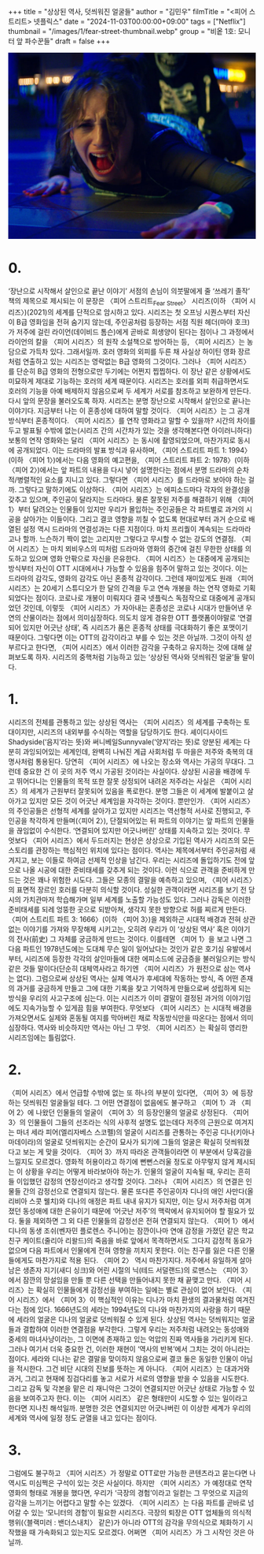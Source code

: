 +++
title = "상상된 역사, 덧씌워진 얼굴들"
author = "김민우"
filmTitle = "<피어 스트리트> 넷플릭스"
date = "2024-11-03T00:00:00+09:00"
tags = ["Netflix"]
thumbnail = "/images/1/fear-street-thumbnail.webp"
group = "비옽 1호: 모니터 앞 파수꾼들"
draft = false
+++

![Fear Street](/images/1/fear-street-1.webp)

# 0.

‘장난으로 시작해서 살인으로 끝난 이야기’
서점의 손님이 의붓딸에게 줄 ‘쓰레기 졸작’ 책의 제목으로 제시되는 이 문장은 〈피어 스트리트<sub>Fear Street</sub>〉 시리즈(이하 〈피어 시리즈〉)(2021)의 세계를 단적으로 암시하고 있다. 시리즈는 첫 오프닝 시퀀스부터 자신이 B급 영화임을 전혀 숨기지 않는데, 주인공처럼 등장하는 서점 직원 헤더(마야 호크)가 저주에 걸린 라이언(데이비드 톰슨)에게 곧바로 희생양이 된다는 점이나 그 과정에서 라이언의 칼을 〈피어 시리즈〉의 원작 소설책으로 방어하는 등, 〈피어 시리즈〉는 농담으로 가득차 있다. 그래서일까. 호러 영화의 외피를 두른 채 사실상 하이틴 영화 장르처럼 연출하고 있는 시리즈는 영락없는 B급 영화의 그것이다. 그러나 〈피어 시리즈〉를 단순히 B급 영화의 전형으로만 두기에는 어쩐지 찝찝하다. 이 장난 같은 상황에서도 미묘하게 제대로 기능하는 호러의 세계 때문이다. 시리즈는 호러를 외피 취급하면서도 호러의 기능을 아예 배제하지 않음으로써 두 세계가 서로를 참조하고 보완하게 만든다. 다시 앞의 문장을 불러오도록 하자. 시리즈는 분명 장난으로 시작해서 살인으로 끝나는 이야기다. 지금부터 나는 이 혼종성에 대하여 말할 것이다.
〈피어 시리즈〉는 그 공개 방식부터 혼종적이다. 〈피어 시리즈〉를 연작 영화라고 말할 수 있을까? 시간의 차이를 두고 발표될 수밖에 없는(시리즈 간의 시간차가 있는 것을 생각해본다면 아이러니하다) 보통의 연작 영화와는 달리 〈피어 시리즈〉는 동시에 촬영되었으며, 마찬가지로 동시에 공개되었다. 이는 드라마의 발표 방식과 유사하며, 〈피어 스트리트 파트 1: 1994〉(이하 〈피어 1〉)에서는 다음 영화의 예고편을, 〈피어 스트리트 파트 2: 1978〉(이하 〈피어 2〉)에서는 앞 파트의 내용을 다시 넣어 설명한다는 점에서 분명 드라마의 순차적/병렬적인 요소를 지니고 있다. 그렇다면 〈피어 시리즈〉를 드라마로 보아야 하는 걸까. 그렇다고 말하기에도 이상하다. 〈피어 시리즈〉는 에피소드마다 각자의 완결성을 갖추고 있으며, 주인공이 달라지는 드라마다. 물론 잘못된 저주를 해결하기 위해 〈피어 1〉부터 달려오는 인물들이 있지만 우리가 몰입하는 주인공들은 각 파트별로 과거의 시공을 살아가는 이들이다. 그리고 결코 영향을 끼칠 수 없도록 현대로부터 과거 순으로 배열된 설정 역시 드라마의 연결성과는 다른 지점이다. 마치 프리퀄이 계속되는 드라마라고나 할까. 느슨하기 짝이 없는 고리지만 그렇다고 무시할 수 없는 강도의 연결점. 〈피어 시리즈〉는 마치 뫼비우스의 띠처럼 드라마와 영화의 중간에 걸친 무한한 상태를 의도하고 있으며 영화 안팎으로 자신을 은유한다. 〈피어 시리즈〉는 대중에게 공개되는 방식부터 자신이 OTT 시대에서나 가능할 수 있음을 힘주어 말하고 있는 것이다. 이는 드라마의 감각도, 영화의 감각도 아닌 혼종적 감각이다. 그런데 재미있게도 원래 〈피어 시리즈〉는 20세기 스튜디오가 한 달의 간격을 두고 연속 개봉을 하는 연작 영화로 기획되었다는 점이다. 코로나로 개봉이 미뤄지다 결국 넷플릭스 독점작으로 대중에게 공개되었던 것인데, 이렇듯 〈피어 시리즈〉가 자아내는 혼종성은 코로나 시대가 만들어낸 우연의 산물이라는 점에서 의미심장하다. 의도치 않게 경유한 OTT 플랫폼이야말로 ‘연결되어 있지만 어긋난 상태’, 즉 시리즈가 품은 혼종적 상태를 극대화하기 좋은 포맷이기 때문이다. 그렇다면 이는 OTT의 감각이라고 부를 수 있는 것은 아닐까. 그것이 아직 섣부르다고 한다면, 〈피어 시리즈〉에서 이러한 감각을 구축하고 유지하는 것에 대해 살펴보도록 하자. 시리즈의 중핵처럼 기능하고 있는 ‘상상된 역사와 덧씌워진 얼굴’들 말이다.

# 1.

시리즈의 전체를 관통하고 있는 상상된 역사는 〈피어 시리즈〉의 세계를 구축하는 토대이지만, 시리즈의 내외부를 수식하는 역할을 담당하기도 한다. 셰이디사이드Shadyside(‘음지’라는 뜻)와 써니베일Sunnyvale(‘양지’라는 뜻)로 양분된 세계는 다분히 과잉되어있는 세계인데, 완벽히 나눠진 계급 사회처럼 두 마을은 저주와 축복의 대명사처럼 통용된다. 당연히 〈피어 시리즈〉에 나오는 장소와 역사는 가공의 무대다. 그런데 중요한 건 이 곳의 저주 역시 가공된 것이라는 사실이다. 상상된 시공을 배경에 두고 뛰어다니는 인물들의 목적 또한 잘못 상정되어 내려온 저주라는 사실은 〈피어 시리즈〉의 세계가 근원부터 잘못되어 있음을 폭로한다. 분명 그들은 이 세계에 발붙이고 살아가고 있지만 모든 것이 어긋난 세계임을 자각하는 것이다. 뿐만인가. 〈피어 시리즈〉의 주인공들은 선형적 세계를 살아가고 있지만 시리즈는 역선형적 서사로 진행되고, 주인공을 착각하게 만들며(〈피어 2〉), 단절되어있는 뒤 파트의 이야기는 앞 파트의 인물들을 끊임없이 수식한다. ‘연결되어 있지만 어긋나버린’ 상태를 지속하고 있는 것이다.
무엇보다 〈피어 시리즈〉에서 두드러지는 현상은 상상으로 기입된 역사가 시리즈의 모든 스토리를 관장하는 핵심적인 위치에 있다는 점이다. 역사는 제목에서부터 주인공처럼 새겨지고, 보는 이들로 하여금 선제적 인상을 남긴다. 우리는 시리즈에 돌입하기도 전에 앞으로 나올 시공에 대한 준비태세를 갖추게 되는 것이다. 이런 식으로 관객을 준비하게 만드는 것은 꽤나 위험한 시도다. 그들은 모종의 결말을 예측하고 있으며, 〈피어 시리즈〉의 표면적 장르인 호러를 다분히 의식할 것이다. 성실한 관객이라면 시리즈를 보기 전 당시의 가치관마저 학습해가며 일부 세계를 노출할 가능성도 있다. 그러나 감독은 이러한 준비태세를 되레 엉뚱한 곳으로 되받아쳐, 생각지 못한 방향으로 허를 찌르게 만든다. 〈피어 스트리트 파트 3: 1666〉(이하 〈피어 3〉)을 제외하곤 시대적 배경과 전혀 상관없는 이야기를 가져와 무장해제 시키고는, 오히려 우리가 이 ‘상상된 역사’ 혹은 이야기의 전사(前史) 그 자체를 궁금하게 만드는 것이다. 이를테면 〈피어 1〉을 보고 나면 그 다음 파트인 1978년도에는 도대체 무슨 일이 일어났다는 것인가 같은 호기심 유발에서부터, 시리즈에 등장한 각각의 살인마들에 대한 에피소드에 궁금증을 불러일으키는 방식 같은 것들 말이다(단순히 대체역사라고 하기엔 〈피어 시리즈〉가 원전으로 삼는 역사는 없다). 그럼으로써 상상된 역사는 실제 역사가 후세대에 작동하는 방식, 즉 어떤 존재의 과거를 궁금하게 만들고 그에 대한 기록을 찾고 기억하게 만듦으로써 성립하게 되는 방식을 우리의 사고구조에 심는다. 이는 시리즈가 이미 결말이 결정된 과거의 이야기임에도 지속가능할 수 있게끔 힘을 부여한다. 무엇보다 〈피어 시리즈〉는 시대적 배경을 가져오면서도 실제와 혼동될 여지를 막아버린 채로 작동방식만을 따온다는 점에서 의미심장하다. 역사와 비슷하지만 역사는 아닌 그 무엇. 〈피어 시리즈〉는 확실히 영리한 시리즈임에는 틀림없다.

# 2.

〈피어 시리즈〉에서 언급할 수밖에 없는 또 하나의 부분이 있다면, 〈피어 3〉에 등장하는 덧씌워진 얼굴들일 테다. 그 어떤 연결점이 없음에도 불구하고 〈피어 1〉과 〈피어 2〉에 나왔던 인물들의 얼굴이 〈피어 3〉의 등장인물의 얼굴로 상정된다. 〈피어 3〉의 인물들이 그들의 선조라는 식의 사후적 설명도 없는데다 저주의 근원으로 여겨지는 마녀 세라 피어(엘리자베스 스코펠)의 얼굴이 시리즈를 관통하는 주인공 디나(키아나 마데이라)의 얼굴로 덧씌워지는 순간이 묘사가 되기에 그들의 얼굴은 확실히 덧씌워졌다고 보는 게 맞을 것이다. 〈피어 3〉까지 따라온 관객들이라면 이 부분에서 당혹감을 느낄지도 모르겠다. 영화적 허용이라고 하기에 뻔뻔스러울 정도로 아무렇지 않게 제시되는 이 상황을 우리는 어떻게 바라보아야 하는가. 인물의 얼굴이 지속될 때, 우리는 흔히들 이입했던 감정의 연장선이라고 생각할 것이다. 그러나 〈피어 시리즈〉의 연결은 인물들 간의 감정선으로 연결되지 않는다. 물론 또다른 주인공이자 디나의 애인 사만다(올리비아 스콧 웰치)와 디나의 애정은 파트 내내 유지가 되지만, 이는 당시 저주처럼 여겨졌던 동성애에 대한 은유이기 때문에 ‘어긋난 저주’의 맥락에서 유지되어야 할 필요가 있다. 둘을 제외하면 그 외 다른 인물들의 감정선은 전혀 연결되지 않는다. 〈피어 1〉에서 디나의 동생 조쉬(벤자민 플로렌스 주니어)는 잠깐이나마 연애 감정을 가졌던 같은 학교 친구 케이트(줄리아 리왈드)의 죽음을 바로 앞에서 목격하면서도 그다지 감정적 동요가 없으며 다음 파트에서 인물에게 전혀 영향을 끼치지 못한다. 이는 친구를 잃은 다른 인물들에게도 마찬가지로 적용 된다. 〈피어 2〉 역시 마찬가지다. 저주에서 유일하게 살아남은 생존자 지기(새디 싱크)와 어린 시절의 닉(테드 서덜랜드)의 로맨스는 〈피어 3〉에서 잠깐의 망설임을 만들 뿐 다른 선택을 만들어내지 못한 채 끝맺고 만다. 〈피어 시리즈〉는 확실히 인물들에게 감정선을 부여하는 일에는 별로 관심이 없어 보인다.
〈피어 시리즈〉에서 〈피어 3〉이 핵심적인 이유는 디나가 마치 환생의 결과물처럼 여겨진다는 점에 있다. 1666년도의 세라는 1994년도의 디나와 마찬가지의 사랑을 하기 때문에 세라의 얼굴은 디나의 얼굴로 덧씌워질 수 있게 된다. 상상된 역사는 덧씌워지는 얼굴들과 결합하여 이러한 연결점을 부각한다. 그렇게 우리는 저주처럼 내려오는 동성애와 중세의 마녀사냥이라는, 그 이면에 존재하고 있는 억압의 진짜 역사들을 가리키게 된다. 그러나 여기서 더욱 중요한 건, 이러한 재현이 ‘역사의 반복’에서 그치는 것이 아니라는 점이다. 세라와 디나는 같은 결말을 맞이하지 않음으로써 결코 둘은 동일한 인물이 아님을 적시한다. 그건 비단 시대의 진보를 뜻하는 게 아니다. 〈피어 시리즈〉는 대과거와 과거, 그리고 현재에 징검다리를 놓고 서로가 서로의 영향을 받을 수 있음을 시도한다. 그리고 감독 및 각본을 맡은 리 재니악은 그것이 연결되지만 어긋난 상태로 가능할 수 있음을 보여주고자 한다. 이는 〈피어 시리즈〉 같은 형태만이 시도할 수 있는 일이라고 한다면 지나친 해석일까. 분명한 것은 연결되지만 어긋나버린 이 이상한 세계가 우리의 세계와 역사에 일정 정도 균열을 내고 있다는 점이다.

# 3.

그럼에도 불구하고 〈피어 시리즈〉가 정말로 OTT로만 가능한 콘텐츠라고 묻는다면 나 역시도 미심쩍은 구석이 있는 것은 사실이다. 하지만 〈피어 시리즈〉가 예정대로 연작 영화의 형태로 개봉을 했다면, 우리가 ‘극장의 경험’이라고 일컫는 그 무엇으로 지금의 감각을 느끼기는 어렵다고 말할 수는 있겠다. 〈피어 시리즈〉는 다음 파트를 곧바로 넘어갈 수 있는 ‘모니터의 경험’이 필요한 시리즈다. 극장의 퇴장은 OTT 업체들의 의식적 행위(〈블랙미러 : 밴더스내치〉 같은)가 아니라 OTT의 감각을 무의식으로 체화하기 시작했을 때 가속화되고 있는지도 모르겠다. 어쩌면 〈피어 시리즈〉가 그 시작인 것은 아닐까.
